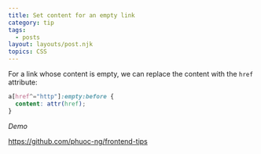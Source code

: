 ```yaml
---
title: Set content for an empty link
category: tip
tags:
  - posts
layout: layouts/post.njk
topics: CSS
---
```


For a link whose content is empty, we can replace the content with the `href` attribute:

```css
a[href^="http"]:empty:before {
  content: attr(href);
}
```

_Demo_

<style>
.demo__link[href^="http"]:empty:before {
  content: attr(href);
}
</style>

<a class="demo__link" href="https://github.com/phuoc-ng/frontend-tips"></a>